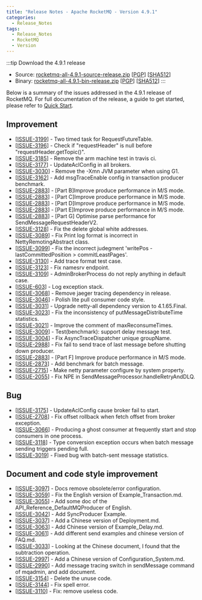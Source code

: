 ```yaml
---
title: "Release Notes - Apache RocketMQ - Version 4.9.1"
categories:
  - Release_Notes
tags:
  - Release_Notes
  - RocketMQ
  - Version
---
```

:::tip  Download the 4.9.1 release
    
* Source: [rocketmq-all-4.9.1-source-release.zip](https://archive.apache.org/dist/rocketmq/4.9.1/rocketmq-all-4.9.1-source-release.zip) [[PGP](https://www.apache.org/dist/rocketmq/4.9.1/rocketmq-all-4.9.1-source-release.zip.asc)] [[SHA512](https://www.apache.org/dist/rocketmq/4.9.1/rocketmq-all-4.9.1-source-release.zip.sha512)]
* Binary: [rocketmq-all-4.9.1-bin-release.zip](https://archive.apache.org/dist/rocketmq/4.9.1/rocketmq-all-4.9.1-bin-release.zip) [[PGP](https://www.apache.org/dist/rocketmq/4.9.1/rocketmq-all-4.9.1-bin-release.zip.asc)] [[SHA512](https://www.apache.org/dist/rocketmq/4.9.1/rocketmq-all-4.9.1-bin-release.zip.sha512)]
:::
<!--truncate-->

Below is a summary of the issues addressed in the 4.9.1 release of RocketMQ. For full documentation of the release, a guide to get started, please refer to <a href='/docs/quickStart/01quickstart/'>Quick Start</a>.


## Improvement
<ul>
<li>[<a href='https://github.com/apache/rocketmq/issues/3199'>ISSUE-3199</a>] -  Two timed task for RequestFutureTable.
</li>
<li>[<a href='https://github.com/apache/rocketmq/issues/3196'>ISSUE-3196</a>] -  Check if "requestHeader" is null before "requestHeader.getTopic()".
</li>
<li>[<a href='https://github.com/apache/rocketmq/issues/3185'>ISSUE-3185</a>] -  Remove the arm machine test in travis ci.
</li>
<li>[<a href='https://github.com/apache/rocketmq/issues/3177'>ISSUE-3177</a>] -  UpdateAclConfig in all brokers.
</li>
<li>[<a href='https://github.com/apache/rocketmq/issues/3030'>ISSUE-3030</a>] -  Remove the -Xmn JVM parameter when using G1.
</li>
<li>[<a href='https://github.com/apache/rocketmq/issues/3162'>ISSUE-3162</a>] -  Add msgTraceEnable config in transaction producer benchmark.
</li>
<li>[<a href='https://github.com/apache/rocketmq/issues/2883'>ISSUE-2883</a>] -  [Part B]Improve produce performance in M/S mode.
</li>
<li>[<a href='https://github.com/apache/rocketmq/issues/2883'>ISSUE-2883</a>] -  [Part C]Improve produce performance in M/S mode.
</li>
<li>[<a href='https://github.com/apache/rocketmq/issues/2883'>ISSUE-2883</a>] -  [Part D]Improve produce performance in M/S mode.
</li>
<li>[<a href='https://github.com/apache/rocketmq/issues/2883'>ISSUE-2883</a>] -  [Part E]Improve produce performance in M/S mode.
</li>
<li>[<a href='https://github.com/apache/rocketmq/issues/2883'>ISSUE-2883</a>] -  [Part G] Optimise parse performance for SendMessageRequestHeaderV2.
</li>
<li>[<a href='https://github.com/apache/rocketmq/issues/3128'>ISSUE-3128</a>] -  Fix the delete global white addresses.
</li>
<li>[<a href='https://github.com/apache/rocketmq/issues/3089'>ISSUE-3089</a>] -  Fix Print log format is incorrect in NettyRemotingAbstract class.
</li>
<li>[<a href='https://github.com/apache/rocketmq/issues/3099'>ISSUE-3099</a>] -  Fix the incorrect judegment  'writePos - lastCommittedPosition > commitLeastPages'.
</li>
<li>[<a href='https://github.com/apache/rocketmq/issues/3130'>ISSUE-3130</a>] -  Add trace format test case.
</li>
<li>[<a href='https://github.com/apache/rocketmq/issues/3123'>ISSUE-3123</a>] -  Fix namesrv endpoint.
</li>
<li>[<a href='https://github.com/apache/rocketmq/issues/3109'>ISSUE-3109</a>] -  AdminBrokerProcess do not reply anything in default case.
</li>
<li>[<a href='https://github.com/apache/rocketmq/issues/603'>ISSUE-603</a>] -  Log exception stack.
</li>
<li>[<a href='https://github.com/apache/rocketmq/issues/3068'>ISSUE-3068</a>] -  Remove jaeger tracing dependency in release.
</li>
<li>[<a href='https://github.com/apache/rocketmq/issues/3046'>ISSUE-3046</a>] -  Polish lite pull consumer code style.
</li>
<li>[<a href='https://github.com/apache/rocketmq/issues/3031'>ISSUE-3031</a>] -  Upgrade netty-all dependency version to 4.1.65.Final.
</li>
<li>[<a href='https://github.com/apache/rocketmq/issues/3023'>ISSUE-3023</a>] -  Fix the inconsistency of putMessageDistributeTime statistics.
</li>
<li>[<a href='https://github.com/apache/rocketmq/issues/3021'>ISSUE-3021</a>] -  Improve the comment of maxReconsumeTimes.
</li>
<li>[<a href='https://github.com/apache/rocketmq/issues/3009'>ISSUE-3009</a>] -  Test(benchmark): support delay message test.
</li>
<li>[<a href='https://github.com/apache/rocketmq/issues/3004'>ISSUE-3004</a>] -  Fix AsyncTraceDispatcher unique groupName.
</li>
<li>[<a href='https://github.com/apache/rocketmq/issues/2988'>ISSUE-2988</a>] -  Fix fail to send trace of last message before shutting down producer.
</li>
<li>[<a href='https://github.com/apache/rocketmq/issues/2883'>ISSUE-2883</a>] -  [Part F] Improve produce performance in M/S mode.
</li>
<li>[<a href='https://github.com/apache/rocketmq/issues/2873'>ISSUE-2873</a>] -  Add benchmark for batch message.
</li>
<li>[<a href='https://github.com/apache/rocketmq/issues/2715'>ISSUE-2715</a>] -  Make netty parameter configure by system property.
</li>
<li>[<a href='https://github.com/apache/rocketmq/issues/2055'>ISSUE-2055</a>] -  Fix NPE in SendMessageProcessor.handleRetryAndDLQ.
</li>
</ul>

## Bug
<ul>
<li>[<a href='https://github.com/apache/rocketmq/issues/3175'>ISSUE-3175</a>] -  UpdateAclConfig cause broker fail to start.
</li>
<li>[<a href='https://github.com/apache/rocketmq/issues/2708'>ISSUE-2708</a>] -  Fix offset rollback when fetch offset from broker exception.
</li>
<li>[<a href='https://github.com/apache/rocketmq/issues/3066'>ISSUE-3066</a>] -  Producing a ghost consumer at frequently start and stop consumers in one process.
</li>
<li>[<a href='https://github.com/apache/rocketmq/issues/3118'>ISSUE-3118</a>] -  Type conversion exception occurs when batch message sending triggers pending full.
</li>
<li>[<a href='https://github.com/apache/rocketmq/issues/3019'>ISSUE-3019</a>] -  Fixed bug with batch-sent message statistics.
</li>
</ul>


## Document and code style improvement
<ul>
<li>[<a href='https://github.com/apache/rocketmq/issues/3097'>ISSUE-3097</a>] -  Docs remove obsolete/error configuration. 
</li>
<li>[<a href='https://github.com/apache/rocketmq/issues/3059'>ISSUE-3059</a>] -  Fix the English version of Example_Transaction.md. 
</li>
<li>[<a href='https://github.com/apache/rocketmq/issues/3055'>ISSUE-3055</a>] -  Add some doc of the API_Reference_DefaultMQProducer of English. 
</li>
<li>[<a href='https://github.com/apache/rocketmq/issues/3042'>ISSUE-3042</a>] -  Add SyncProducer Example.
</li>
<li>[<a href='https://github.com/apache/rocketmq/issues/3037'>ISSUE-3037</a>] -  Add a Chinese version of Deployment.md.
</li>
<li>[<a href='https://github.com/apache/rocketmq/issues/3063'>ISSUE-3063</a>] -  Add Chinese version of Example_Delay.md.
</li>
<li>[<a href='https://github.com/apache/rocketmq/issues/3061'>ISSUE-3061</a>] -  Add different send examples and chinese version of FAQ.md.
</li>
<li>[<a href='https://github.com/apache/rocketmq/issues/3033'>ISSUE-3033</a>] -  Looking at the Chinese document, I found that the subtraction operation.
</li>
<li>[<a href='https://github.com/apache/rocketmq/issues/2997'>ISSUE-2997</a>] -  Add a Chinese version of Configuration_System.md.
</li>
<li>[<a href='https://github.com/apache/rocketmq/issues/2990'>ISSUE-2990</a>] -  Add message tracing switch in sendMessage command of mqadmin, and add document.
</li>
<li>[<a href='https://github.com/apache/rocketmq/issues/3154'>ISSUE-3154</a>] -  Delete the unuse code.
</li>
<li>[<a href='https://github.com/apache/rocketmq/issues/3144'>ISSUE-3144</a>] -  Fix spell error.
</li>
<li>[<a href='https://github.com/apache/rocketmq/issues/3109'>ISSUE-3110</a>] -  Fix: remove useless code.
</li>
</ul>          
